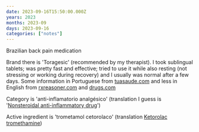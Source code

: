 ```yaml
---
date: 2023-09-16T15:50:00.000Z
years: 2023
months: 2023-09
days: 2023-09-16
categories: ["notes"]
---
```

Brazilian back pain medication

Brand there is 'Toragesic' (recommended by my therapist). I took sublingual tablets; was pretty fast and effective; tried to use it while also resting (not stressing or working during recovery) and I usually was normal after a few days. Some information in Portuguese from [tuasaude.com](https://www.tuasaude.com/toragesic-trometamol-cetorolaco/) and less in English from [rxreasoner.com](https://www.rxreasoner.com/drugs/toragesic) and [drugs.com](https://www.drugs.com/international/toragesic.html)

Category is 'anti-inflamatorio analgésico' (translation I guess is '[Nonsteroidal anti-inflammatory drug](https://en.wikipedia.org/wiki/Nonsteroidal_anti-inflammatory_drug)')

Active ingredient is 'trometamol cetorolaco' (translation [Ketorolac tromethamine](https://en.wikipedia.org/wiki/Ketorolac))
